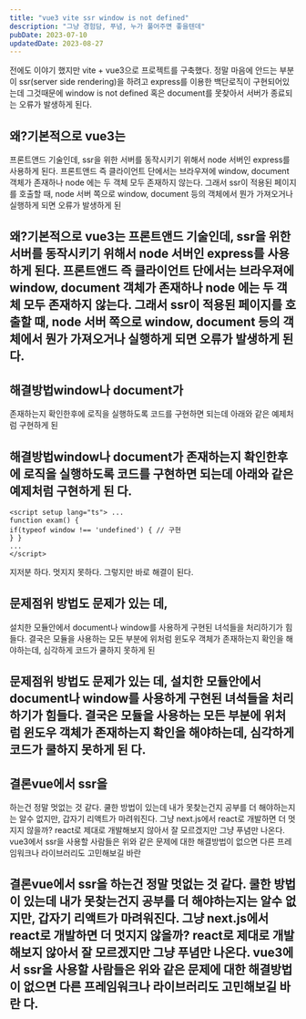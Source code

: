 ```yaml
---
title: "vue3 vite ssr window is not defined"
description: "그냥 경험담, 푸념, 누가 풀어주면 좋을텐데"
pubDate: 2023-07-10
updatedDate: 2023-08-27
---
```


전에도 이야기 했지만 vite + vue3으로 프로젝트를 구축했다. 정말 마음에 안드는 부분이 ssr(server side rendering)을 하려고 express를 이용한 백단로직이 구현되어있는데 그것때문에 window is not defined 혹은 document를 못찾아서 서버가 종료되는 오류가 발생하게 된다.

## 왜?기본적으로 vue3는

프론트앤드 기술인데, ssr을 위한 서버를 동작시키기 위해서 node 서버인 express를 사용하게 된다. 프론트앤드 즉 클라이언트 단에서는 브라우져에 window, document 객체가 존재하나 node 에는 두 객체 모두 존재하지 않는다. 그래서 ssr이 적용된 페이지를 호출할 때, node 서버 쪽으로 window, document 등의 객체에서 뭔가 가져오거나 실행하게 되면 오류가 발생하게 된
## 왜?기본적으로 vue3는 프론트앤드 기술인데, ssr을 위한 서버를 동작시키기 위해서 node 서버인 express를 사용하게 된다. 프론트앤드 즉 클라이언트 단에서는 브라우져에 window, document 객체가 존재하나 node 에는 두 객체 모두 존재하지 않는다. 그래서 ssr이 적용된 페이지를 호출할 때, node 서버 쪽으로 window, document 등의 객체에서 뭔가 가져오거나 실행하게 되면 오류가 발생하게 된 다.

## 해결방법window나 document가

존재하는지 확인한후에 로직을 실행하도록 코드를 구현하면 되는데 아래와 같은 예제처럼 구현하게 된
## 해결방법window나 document가 존재하는지 확인한후에 로직을 실행하도록 코드를 구현하면 되는데 아래와 같은 예제처럼 구현하게 된 다.

```
<script setup lang="ts"> ...
function exam() {
if(typeof window !== 'undefined') { // 구현
} }
...
</script>

```

지저분 하다. 멋지지 못하다. 그렇지만 바로 해결이 된다.

## 문제점위 방법도 문제가 있는 데,

설치한 모듈안에서 document나 window를 사용하게 구현된 녀석들을 처리하기가 힘들다. 결국은 모듈을 사용하는 모든 부분에 위처럼 윈도우 객체가 존재하는지 확인을 해야하는데, 심각하게 코드가 쿨하지 못하게 된
## 문제점위 방법도 문제가 있는 데, 설치한 모듈안에서 document나 window를 사용하게 구현된 녀석들을 처리하기가 힘들다. 결국은 모듈을 사용하는 모든 부분에 위처럼 윈도우 객체가 존재하는지 확인을 해야하는데, 심각하게 코드가 쿨하지 못하게 된 다.

## 결론vue에서 ssr을

하는건 정말 멋없는 것 같다. 쿨한 방법이 있는데 내가 못찾는건지 공부를 더 해야하는지는 알수 없지만, 갑자기 리액트가 마려워진다. 그냥 next.js에서 react로 개발하면 더 멋지지 않을까? react로 제대로 개발해보지 않아서 잘 모르겠지만 그냥 푸념만 나온다. vue3에서 ssr을 사용할 사람들은 위와 같은 문제에 대한 해결방법이 없으면 다른 프레임워크나 라이브러리도 고민해보길 바란
## 결론vue에서 ssr을 하는건 정말 멋없는 것 같다. 쿨한 방법이 있는데 내가 못찾는건지 공부를 더 해야하는지는 알수 없지만, 갑자기 리액트가 마려워진다. 그냥 next.js에서 react로 개발하면 더 멋지지 않을까? react로 제대로 개발해보지 않아서 잘 모르겠지만 그냥 푸념만 나온다. vue3에서 ssr을 사용할 사람들은 위와 같은 문제에 대한 해결방법이 없으면 다른 프레임워크나 라이브러리도 고민해보길 바란 다.
